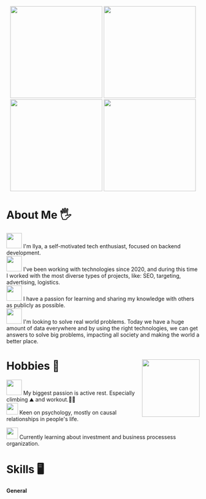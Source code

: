 <p align="center">
 <img width="240" height="240" src="https://media2.giphy.com/media/NHA2Adla3bub73guuE/giphy.gif?cid=790b76110ced4ebe391dacca5932fc1a1642da3ff615fc7d&rid=giphy.gif&ct=g"> 
 <img width="240" height="240" src="https://media2.giphy.com/media/NHA2Adla3bub73guuE/giphy.gif?cid=790b76110ced4ebe391dacca5932fc1a1642da3ff615fc7d&rid=giphy.gif&ct=g"> 
 <img width="240" height="240" src="https://media2.giphy.com/media/NHA2Adla3bub73guuE/giphy.gif?cid=790b76110ced4ebe391dacca5932fc1a1642da3ff615fc7d&rid=giphy.gif&ct=g"> 
 <img width="240" height="240" src="https://media2.giphy.com/media/NHA2Adla3bub73guuE/giphy.gif?cid=790b76110ced4ebe391dacca5932fc1a1642da3ff615fc7d&rid=giphy.gif&ct=g">  
  
# About Me 🖐	
  
<img width="40" height="40" src="https://media.giphy.com/media/lRLzrbhmh5pFf4jOga/giphy.gif"> I'm Ilya, a self-motivated tech enthusiast, focused on backend development.  
  <img width="40" height="40" src="https://media.giphy.com/media/irv7qwknRUyWYqtMJL/giphy.gif">  I've been working with technologies since 2020, and during this time I worked with the most diverse types of projects, like: SEO, targeting, advertising, logistics.   
 <img width="40" height="40" src="https://media.giphy.com/media/KXcGsqKemtU3sqbbB4/giphy.gif">  I have a passion for learning and sharing my knowledge with others as publicly as possible.  
<img width="40" height="40" src="https://media.giphy.com/media/lkutj7nyS1ZzTwOKOC/giphy.gif">  I'm looking to solve real world problems. Today we have a huge amount of data everywhere and by using the right technologies, we can get answers to solve big problems, impacting all society and making the world a better place.  

  # Hobbies 🙌 <img align="right" width="150" height="150" src="https://camo.githubusercontent.com/70dc92733df13c148e2ef592e06812773e6e7649a0a3a5fe1dfc177f6c9b22da/68747470733a2f2f692e67697068792e636f6d2f6d656469612f32367566646970517155326c684e4134672f67697068792e77656270">

   <img width="40" height="40" src="https://media.giphy.com/media/niEAzyfzWdfbL6dO6I/giphy.gif"> My biggest passion is active rest. Especially climbing ⛰️ and workout.🏋️‍♂️  
  <img width="30" height="30" src="https://media.giphy.com/media/1hQZvWM3kKnAy30vCa/giphy.gifhttps://media.giphy.com/media/niEAzyfzWdfbL6dO6I/giphy.gif"> Keen on psychology, mostly on causal relationships in people's life.  
  
  <img width="30" height="30" src="https://media.giphy.com/media/Q24z3W4CY5r0uXeTWA/giphy.gif"> Currently learning about investment and business processess organization.
  
# Skills 🖥️
**General**  


